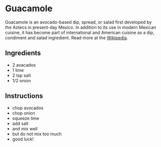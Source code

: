 # Guacamole
Guacamole is an avocado-based dip, spread, or salad first developed by the Aztecs in present-day Mexico. In addition to its use in modern Mexican cuisine, it has become part of international and American cuisine as a dip, condiment and salad ingredient. Read more at the [Wikipedia](https://en.wikipedia.org/wiki/Guacamole). 

## Ingredients
* 2 avacados
* 1 lime
* 2 tsp salt
* 1/2 onion

## Instructions
* chop avocados
* chop onion
* squeeze lime
* add salt
* and mix well
* but do not mix too much
* good luck! 

